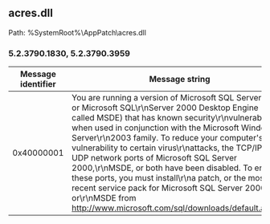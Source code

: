 ## acres.dll

Path: %SystemRoot%\AppPatch\acres.dll

### 5.2.3790.1830, 5.2.3790.3959

Message identifier | Message string
--- | ---
0x40000001 | You are running a version of Microsoft SQL Server 2000 or Microsoft SQL\r\nServer 2000 Desktop Engine (also called MSDE) that has known security\r\nvulnerabilities when used in conjunction with the Microsoft Windows Server\r\n2003 family.  To reduce your computer's vulnerability to certain virus\r\nattacks, the TCP/IP and UDP network ports of Microsoft SQL Server 2000,\r\nMSDE, or both have been disabled.  To enable these ports, you must install\r\na patch, or the most recent service pack for Microsoft SQL Server 2000 or\r\nMSDE from http://www.microsoft.com/sql/downloads/default.asp\r\n
